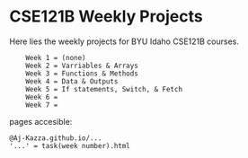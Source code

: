 # CSE121B Weekly Projects
Here lies the weekly projects for BYU Idaho CSE121B courses.

```
    Week 1 = (none)
    Week 2 = Varriables & Arrays
    Week 3 = Functions & Methods
    Week 4 = Data & Outputs
    Week 5 = If statements, Switch, & Fetch
    Week 6 = 
    Week 7 =
```
pages accesible:
```
@Aj-Kazza.github.io/...
'...' = task(week number).html
```

